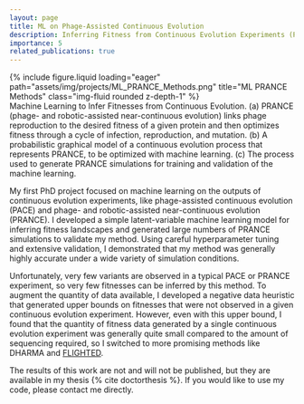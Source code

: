 ```yaml
---
layout: page
title: ML on Phage-Assisted Continuous Evolution 
description: Inferring Fitness from Continuous Evolution Experiments (Prof. Kevin Esvelt, MIT)
importance: 5
related_publications: true
---
```


<div class="row">
    <div class="col-sm mt-3 mt-md-0">
        {% include figure.liquid loading="eager" path="assets/img/projects/ML_PRANCE_Methods.png" title="ML PRANCE Methods" class="img-fluid rounded z-depth-1" %}
    </div>
</div>
<div class="caption">
Machine Learning to Infer Fitnesses from Continuous Evolution. (a) PRANCE (phage- and robotic-assisted near-continuous evolution) links phage reproduction to the desired fitness of a given protein and then optimizes fitness through a cycle of infection, reproduction, and mutation. (b) A probabilistic graphical model of a continuous evolution process that represents PRANCE, to be optimized with machine learning. (c) The process used to generate PRANCE simulations for training and validation of the machine learning.
</div>

My first PhD project focused on machine learning on the outputs of continuous evolution experiments, like phage-assisted continuous evolution (PACE) and phage- and robotic-assisted near-continuous evolution (PRANCE). I developed a simple latent-variable machine learning model for inferring fitness landscapes and generated large numbers of PRANCE simulations to validate my method. Using careful hyperparameter tuning and extensive validation, I demonstrated that my method was generally highly accurate under a wide variety of simulation conditions. 

Unfortunately, very few variants are observed in a typical PACE or PRANCE experiment, so very few fitnesses can be inferred by this method. To augment the quantity of data available, I developed a negative data heuristic that generated upper bounds on fitnesses that were not observed in a given continuous evolution experiment. However, even with this upper bound, I found that the quantity of fitness data generated by a single continuous evolution experiment was generally quite small compared to the amount of sequencing required, so I switched to more promising methods like DHARMA and [FLIGHTED](flighted.html). 

The results of this work are not and will not be published, but they are available in my thesis {% cite doctorthesis %}. If you would like to use my code, please contact me directly.
